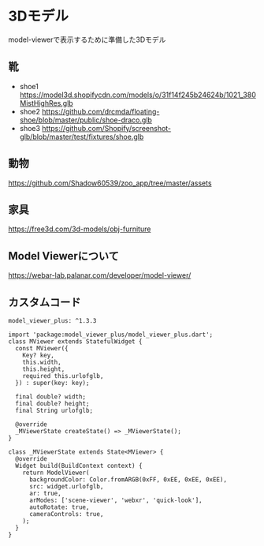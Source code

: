 # 3Dモデル

model-viewerで表示するために準備した3Dモデル

## 靴
- shoe1 https://model3d.shopifycdn.com/models/o/31f14f245b24624b/1021_380MistHighRes.glb
- shoe2 https://github.com/drcmda/floating-shoe/blob/master/public/shoe-draco.glb
- shoe3 https://github.com/Shopify/screenshot-glb/blob/master/test/fixtures/shoe.glb

## 動物
https://github.com/Shadow60539/zoo_app/tree/master/assets

## 家具

https://free3d.com/3d-models/obj-furniture

## Model Viewerについて
https://webar-lab.palanar.com/developer/model-viewer/

## カスタムコード
```
model_viewer_plus: ^1.3.3
```

```
import 'package:model_viewer_plus/model_viewer_plus.dart';
class MViewer extends StatefulWidget {
  const MViewer({
    Key? key,
    this.width,
    this.height,
    required this.urlofglb,
  }) : super(key: key);

  final double? width;
  final double? height;
  final String urlofglb;

  @override
  _MViewerState createState() => _MViewerState();
}

class _MViewerState extends State<MViewer> {
  @override
  Widget build(BuildContext context) {
    return ModelViewer(
      backgroundColor: Color.fromARGB(0xFF, 0xEE, 0xEE, 0xEE),
      src: widget.urlofglb,
      ar: true,
      arModes: ['scene-viewer', 'webxr', 'quick-look'],
      autoRotate: true,
      cameraControls: true,
    );
  }
}
```